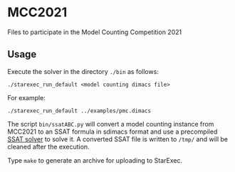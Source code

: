 # MCC2021
Files to participate in the Model Counting Competition 2021

## Usage
Execute the solver in the directory `./bin` as follows:
```shell
./starexec_run_default <model counting dimacs file>
```

For example:
```shell
./starexec_run_default ../examples/pmc.dimacs
```

The script `bin/ssatABC.py` will convert a model counting instance from MCC2021 to an SSAT formula in sdimacs format and use a precompiled [SSAT solver](https://github.com/NTU-ALComLab/ssatABC) to solve it.
A converted SSAT file is written to `/tmp/` and will be cleaned after the execution.

Type `make` to generate an archive for uploading to StarExec.

